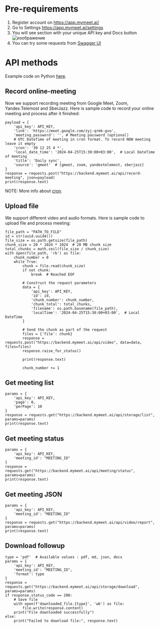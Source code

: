 # Pre-requirements
1) Register account on https://app.mymeet.ai/
2) Go to Settings https://app.mymeet.ai/settings
3) You will see section with your unique API key and Docs button
![изображение](https://github.com/MyMeetAI/API-Docs/assets/23313519/7b72261c-b4d3-462e-a6cf-1412df19b786)
4) You can try some requests from [Swagger UI](https://backend.mymeet.ai/docs/)

# API methods
Example code on Python [here](https://github.com/MyMeetAI/API-Docs/blob/main/test_api.py).
## Record online-meeting
Now we support recording meeting from Google Meet, Zoom, Yandex.Telemost and SberJazz.
Here is sample code to record your online meeting and process after it finished:
```
payload = {
    'api_key': API_KEY,
    'link': 'https://meet.google.com/zyj-qrmk-gvo',
    'meeting_password': '', # Meeting password (optional)
    # UTC DateTime of meeting in cron format. To record NOW meeting leave it empty
    'cron': '30 12 25 4 *',
    'local_date_time': '2024-04-25T15:30:00+03:00',  # Local DateTime of meeting
    'title': 'Daily sync',
    'source': 'gmeet'  # [gmeet, zoom, yandextelemost, sberjazz]
}
response = requests.post("https://backend.mymeet.ai/api/record-meeting", json=payload)
print(response.text)
```
NOTE: More info about [cron](https://docs.oracle.com/cd/E12058_01/doc/doc.1014/e12030/cron_expressions.htm).

## Upload file
We support different video and audio formats. 
Here is sample code to upload file and process meeting:
```
file_path = "PATH_TO_FILE"
id = str(uuid.uuid4())
file_size = os.path.getsize(file_path)
chunk_size = 20 * 1024 * 1024  # 20 MB chunk size
total_chunks = math.ceil(file_size / chunk_size)
with open(file_path, 'rb') as file:
    chunk_number = 0
    while True:
        chunk = file.read(chunk_size)
        if not chunk:
            break  # Reached EOF

        # Construct the request parameters
        data = {
            'api_key': API_KEY,
            'id': id,
            'chunk_number': chunk_number,
            'chunk_total': total_chunks,
            'filename': os.path.basename(file_path),
            'localTime': '2024-04-25T15:30:00+03:00',  # Local DateTime
        }

        # Send the chunk as part of the request
        files = {'file': chunk}
        response = requests.post("https://backend.mymeet.ai/api/video", data=data, files=files)
        response.raise_for_status()

        print(response.text)

        chunk_number += 1
```

## Get meeting list
```
params = {
    'api_key': API_KEY,
    'page': 0,
    'perPage': 10
}
response = requests.get("https://backend.mymeet.ai/api/storage/list", params=params)
print(response.text)
```

## Get meeting status
```
params = {
    'api_key': API_KEY,
    'meeting_id': "MEETING_ID"
}
response = requests.get("https://backend.mymeet.ai/api/meeting/status", params=params)
print(response.text)
```

## Get meeting JSON
```
params = {
    'api_key': API_KEY,
    'meeting_id': "MEETING_ID"
}
response = requests.get("https://backend.mymeet.ai/api/video/report", params=params)
print(response.text)
```

## Download followup
```
type = 'pdf'  # Available values : pdf, md, json, docx
params = {
    'api_key': API_KEY,
    'meeting_id': "MEETING_ID",
    'format': type
}
response = requests.get("https://backend.mymeet.ai/api/storage/download", params=params)
if response.status_code == 200:
    # Save file
    with open(f'downloaded_file.{type}', 'wb') as file:
        file.write(response.content)
    print("File downloaded successfully")
else:
    print("Failed to download file:", response.text)
```

